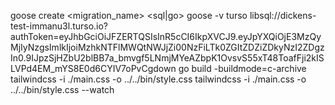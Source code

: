 goose create <migration_name> <sql|go>
goose -v turso libsql://dickens-test-immanu3l.turso.io?authToken=eyJhbGciOiJFZERTQSIsInR5cCI6IkpXVCJ9.eyJpYXQiOjE3MzQyMjIyNzgsImlkIjoiMzhkNTFlMWQtNWJjZi00NzFiLTk0ZGItZDZiZDkyNzI2ZDgzIn0.9IJpzSjHZbU2blBB7a_bmvgf5LNmjMYeAZbpK1OvsvS55xT48ToafFji2kISLVPd4EM_mYS8E0d6CYIV7oPvCgdown
go build -buildmode=c-archive 
tailwindcss -i ./main.css -o ../../bin/style.css
tailwindcss -i ./main.css -o ../../bin/style.css --watch
